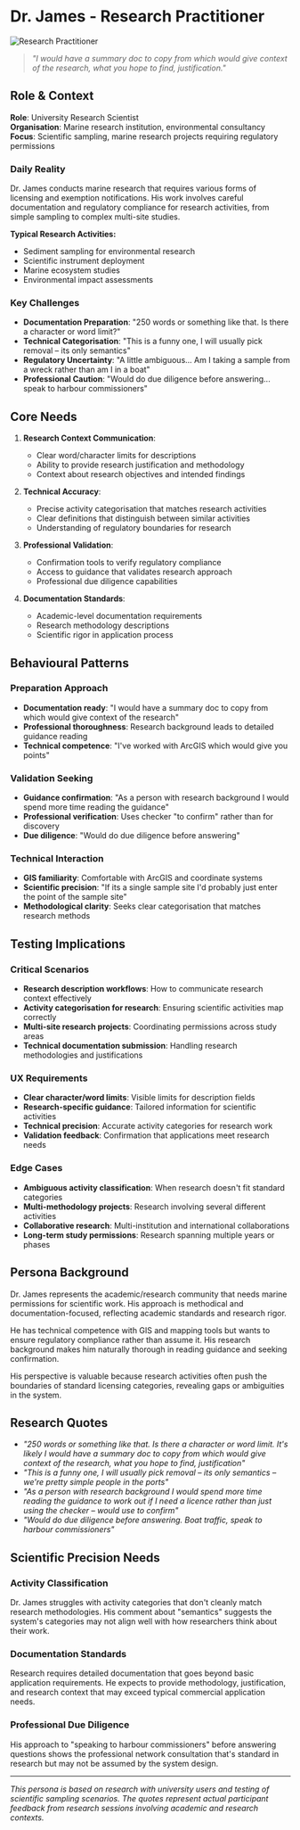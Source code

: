 # Dr. James - Research Practitioner

![Research Practitioner](https://via.placeholder.com/800x400?text=Dr.+James+-+Research+Practitioner)

> _"I would have a summary doc to copy from which would give context of the research, what you hope to find, justification."_

## Role & Context

**Role**: University Research Scientist  
**Organisation**: Marine research institution, environmental consultancy  
**Focus**: Scientific sampling, marine research projects requiring regulatory permissions

### Daily Reality

Dr. James conducts marine research that requires various forms of licensing and exemption notifications. His work involves careful documentation and regulatory compliance for research activities, from simple sampling to complex multi-site studies.

**Typical Research Activities:**

- Sediment sampling for environmental research
- Scientific instrument deployment
- Marine ecosystem studies
- Environmental impact assessments

### Key Challenges

- **Documentation Preparation**: "250 words or something like that. Is there a character or word limit?"
- **Technical Categorisation**: "This is a funny one, I will usually pick removal – its only semantics"
- **Regulatory Uncertainty**: "A little ambiguous... Am I taking a sample from a wreck rather than am I in a boat"
- **Professional Caution**: "Would do due diligence before answering... speak to harbour commissioners"

## Core Needs

1. **Research Context Communication**:
   - Clear word/character limits for descriptions
   - Ability to provide research justification and methodology
   - Context about research objectives and intended findings

2. **Technical Accuracy**:
   - Precise activity categorisation that matches research activities
   - Clear definitions that distinguish between similar activities
   - Understanding of regulatory boundaries for research

3. **Professional Validation**:
   - Confirmation tools to verify regulatory compliance
   - Access to guidance that validates research approach
   - Professional due diligence capabilities

4. **Documentation Standards**:
   - Academic-level documentation requirements
   - Research methodology descriptions
   - Scientific rigor in application process

## Behavioural Patterns

### Preparation Approach

- **Documentation ready**: "I would have a summary doc to copy from which would give context of the research"
- **Professional thoroughness**: Research background leads to detailed guidance reading
- **Technical competence**: "I've worked with ArcGIS which would give you points"

### Validation Seeking

- **Guidance confirmation**: "As a person with research background I would spend more time reading the guidance"
- **Professional verification**: Uses checker "to confirm" rather than for discovery
- **Due diligence**: "Would do due diligence before answering"

### Technical Interaction

- **GIS familiarity**: Comfortable with ArcGIS and coordinate systems
- **Scientific precision**: "If its a single sample site I'd probably just enter the point of the sample site"
- **Methodological clarity**: Seeks clear categorisation that matches research methods

## Testing Implications

### Critical Scenarios

- **Research description workflows**: How to communicate research context effectively
- **Activity categorisation for research**: Ensuring scientific activities map correctly
- **Multi-site research projects**: Coordinating permissions across study areas
- **Technical documentation submission**: Handling research methodologies and justifications

### UX Requirements

- **Clear character/word limits**: Visible limits for description fields
- **Research-specific guidance**: Tailored information for scientific activities
- **Technical precision**: Accurate activity categories for research work
- **Validation feedback**: Confirmation that applications meet research needs

### Edge Cases

- **Ambiguous activity classification**: When research doesn't fit standard categories
- **Multi-methodology projects**: Research involving several different activities
- **Collaborative research**: Multi-institution and international collaborations
- **Long-term study permissions**: Research spanning multiple years or phases

## Persona Background

Dr. James represents the academic/research community that needs marine permissions for scientific work. His approach is methodical and documentation-focused, reflecting academic standards and research rigor.

He has technical competence with GIS and mapping tools but wants to ensure regulatory compliance rather than assume it. His research background makes him naturally thorough in reading guidance and seeking confirmation.

His perspective is valuable because research activities often push the boundaries of standard licensing categories, revealing gaps or ambiguities in the system.

## Research Quotes

- _"250 words or something like that. Is there a character or word limit. It's likely I would have a summary doc to copy from which would give context of the research, what you hope to find, justification"_
- _"This is a funny one, I will usually pick removal – its only semantics – we're pretty simple people in the ports"_
- _"As a person with research background I would spend more time reading the guidance to work out if I need a licence rather than just using the checker – would use to confirm"_
- _"Would do due diligence before answering. Boat traffic, speak to harbour commissioners"_

## Scientific Precision Needs

### Activity Classification

Dr. James struggles with activity categories that don't cleanly match research methodologies. His comment about "semantics" suggests the system's categories may not align well with how researchers think about their work.

### Documentation Standards

Research requires detailed documentation that goes beyond basic application requirements. He expects to provide methodology, justification, and research context that may exceed typical commercial application needs.

### Professional Due Diligence

His approach to "speaking to harbour commissioners" before answering questions shows the professional network consultation that's standard in research but may not be assumed by the system design.

---

_This persona is based on research with university users and testing of scientific sampling scenarios. The quotes represent actual participant feedback from research sessions involving academic and research contexts._
